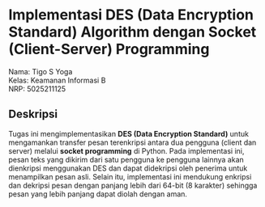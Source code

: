 # Implementasi DES (Data Encryption Standard) Algorithm dengan Socket (Client-Server) Programming

Nama: Tigo S Yoga  
Kelas: Keamanan Informasi B  
NRP: 5025211125  

## Deskripsi

Tugas ini mengimplementasikan **DES (Data Encryption Standard)** untuk mengamankan transfer pesan terenkripsi antara dua pengguna (client dan server) melalui **socket programming** di Python. Pada implementasi ini, pesan teks yang dikirim dari satu pengguna ke pengguna lainnya akan dienkripsi menggunakan DES dan dapat didekripsi oleh penerima untuk menampilkan pesan asli. Selain itu, implementasi ini mendukung enkripsi dan dekripsi pesan dengan panjang lebih dari 64-bit (8 karakter) sehingga pesan yang lebih panjang dapat diolah dengan aman.
